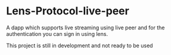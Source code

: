 # Lens-Protocol-live-peer
A dapp which supports live streaming using live peer and for the authentication you can sign in using lens.

This project is still in development and not ready to be used
